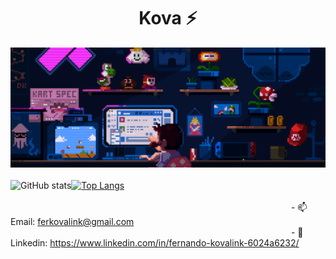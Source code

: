 <h1 align = "center">  Kova ⚡  </h1>

![Banner git](https://github.com/FerKovalink/FerKovalink/blob/main/banner-git.gif?raw=true)
<br>
<br>
![GitHub stats](https://github-readme-stats.vercel.app/api?username=FerKovalink&show_icons=true&theme=synthwave)[![Top Langs](https://github-readme-stats.vercel.app/api/top-langs/?username=FerKovalink&layout=compact)](https://github.com/anuraghazra/github-readme-stats)
<br>
<br>
                                                                                                                  - 📫 Email: ferkovalink@gmail.com
                                                                                                                  - 💬 Linkedin: https://www.linkedin.com/in/fernando-kovalink-6024a6232/


<!--
**FerKovalink/FerKovalink** is a ✨ _special_ ✨ repository because its `README.md` (this file) appears on your GitHub profile.

Here are some ideas to get you started:

- 🔭 I’m currently working on ...
- 🌱 I’m currently learning ...
- 👯 I’m looking to collaborate on ...
- 🤔 I’m looking for help with ...
- 💬 Ask me about ...
- 📫 How to reach me: ...
- 😄 Pronouns: ...
- ⚡ Fun fact: ...
- 👋
-->
